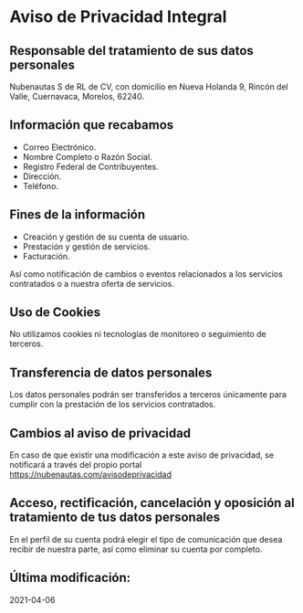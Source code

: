 # Aviso de Privacidad Integral

## Responsable del tratamiento de sus datos personales
Nubenautas S de RL de CV, con domicilio en Nueva Holanda 9, Rincón del Valle, Cuernavaca, Morelos, 62240.

## Información que recabamos
- Correo Electrónico.
- Nombre Completo o Razón Social.
- Registro Federal de Contribuyentes.
- Dirección.
- Teléfono.

## Fines de la información

- Creación y gestión de su cuenta de usuario.
- Prestación y gestión de servicios.
- Facturación.

Así como notificación de cambios o eventos relacionados a los servicios contratados o a nuestra oferta de servicios.

## Uso de Cookies
No utilizamos cookies ni tecnologías de monitoreo o seguimiento de terceros.

## Transferencia de datos personales
Los datos personales podrán ser transferidos a terceros únicamente para cumplir con la prestación de los servicios contratados.

## Cambios al aviso de privacidad
En caso de que existir una modificación a este aviso de privacidad, se notificará a través del propio portal https://nubenautas.com/avisodeprivacidad

## Acceso, rectificación, cancelación y oposición al tratamiento de tus datos personales
En el perfil de su cuenta podrá elegir el tipo de comunicación que desea recibir de nuestra parte, así como eliminar su cuenta por completo.

## Última modificación:
2021-04-06
